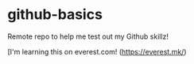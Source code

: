 # github-basics
Remote repo to help me test out my Github skillz!

[I'm learning this on everest.com! (https://everest.mk/)
